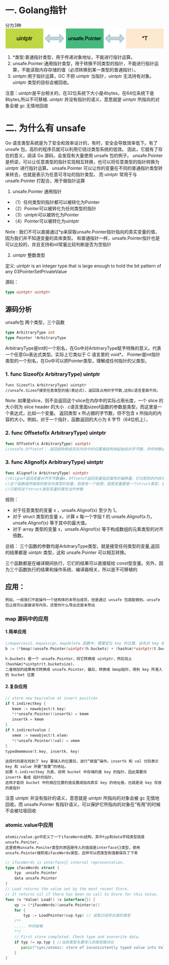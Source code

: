 # 一. Golang指针
分为3种
![](pointer_transfer.png)
1. *类型:普通指针类型，用于传递对象地址，不能进行指针运算。
2. unsafe.Pointer:通用指针类型，用于转换不同类型的指针，不能进行指针运算，不能读取内存存储的值（必须转换到某一类型的普通指针）。
3. uintptr:用于指针运算，GC 不把 uintptr 当指针，uintptr 无法持有对象。uintptr 类型的目标会被回收。

注意：uintptr是平台相关的，在32位系统下大小是4bytes，在64位系统下是8bytes,所以不可移植.
uintptr 并没有指针的语义，意思就是 uintptr 所指向的对象会被 gc 无情地回收

# 二. 为什么有 unsafe
Go 语言类型系统是为了安全和效率设计的，有时，安全会导致效率低下。有了 unsafe 包，高阶的程序员就可以利用它绕过类型系统的低效。
因此，它就有了存在的意义，阅读 Go 源码，会发现有大量使用 unsafe 包的例子。
unsafe.Pointer 是桥梁，可以让任意类型的指针实现相互转换，也可以将任意类型的指针转换为 uintptr 进行指针运算。
unsafe.Pointer 可以让你的变量在不同的普通指针类型转来转去，也就是表示为任意可寻址的指针类型。
而 uintptr 常用于与 unsafe.Pointer 打配合，用于做指针运算

1. unsafe.Pointer   通用指针

- （1）任何类型的指针都可以被转化为Pointer
- （2）Pointer可以被转化为任何类型的指针
- （3）uintptr可以被转化为Pointer
- （4）Pointer可以被转化为uintptr

Note : 我们不可以直接通过*p来获取unsafe.Pointer指针指向的真实变量的值，因为我们并不知道变量的具体类型。
   和普通指针一样，unsafe.Pointer指针也是可以比较的，并且支持和nil常量比较判断是否为空指针


2. uintptr   整数类型

定义: uintptr is an integer type that is large enough to hold the bit pattern of any 03PointerSetPrivateValue

源码：
```go
type uintptr uintptr
```
## 源码分析
   unsafe包 两个类型，三个函数
```go
type ArbitraryType int
type Pointer *ArbitraryType
```

ArbitraryType是int的一个别名，在Go中对ArbitraryType赋予特殊的意义。代表一个任意Go表达式类型。实际上它类似于 C 语言里的 void*。
Pointer是int指针类型的一个别名，在Go中可以把Pointer类型，理解成任何指针的父类型。

### 1. func Sizeof(x ArbitraryType) uintptr
```
func Sizeof(x ArbitraryType) uintptr
//unsafe.Sizeof接受任意类型的值(表达式)，返回其占用的字节数,这和c语言里面不同，
```

Note: 如果是slice，则不会返回这个slice在内存中的实际占用长度，一个 slice 的大小则为 slice header 的大小 .
c语言里面sizeof函数的参数是类型，而这里是一个表达式，比如一个变量。
返回类型 x 所占据的字节数，但不包含 x 所指向的内容的大小。例如，对于一个指针，函数返回的大小为 8 字节（64位机上），
### 2. func Offsetof(x ArbitraryType) uintptr
```go
func Offsetof(x ArbitraryType) uintptr
//unsafe.Offsetof： 返回结构体成员在内存中的位置离结构体起始处的字节数，所传参数必须是结构体的成员
```
### 3. func Alignof(x ArbitraryType) uintptr
```go
func Alignof(x ArbitraryType) uintptr
//Alignof返回变量对齐字节数量m，Offsetof返回变量指定属性的偏移量，它分配到的内存地址能整除 m.
//这个函数虽然接收的是任何类型的变量，但是有一个前提，就是变量要是一个struct类型，且还不能直接将这个struct类型的变量当作参数，
//只能将这个struct类型变量的属性当作参数
```
规则：
- 对于任意类型的变量 x ，unsafe.Alignof(x) 至少为 1。
- 对于 struct 类型的变量 x，计算 x 每一个字段 f 的 unsafe.Alignof(x.f)，unsafe.Alignof(x) 等于其中的最大值。
- 对于 array 类型的变量 x，unsafe.Alignof(x) 等于构成数组的元素类型的对齐倍数。


总结：
三个函数的参数均是ArbitraryType类型，就是接受任何类型的变量,返回的结果都是 uintptr 类型，这和 unsafe.Pointer 可以相互转换。

三个函数都是在编译期间执行，它们的结果可以直接赋给 const型变量。另外，因为三个函数执行的结果和操作系统、编译器相关，所以是不可移植的


## 应用：

    例如，一般我们不能操作一个结构体的未导出成员，但是通过 unsafe 包就能做到。unsafe 包让我可以直接读写内存，还管你什么导出还是未导出
### map 源码中的应用
#### 1.简单应用
```go
//mapaccess1、mapassign、mapdelete 函数中，需要定位 key 的位置，会先对 key 做哈希运算。
b := (*bmap)(unsafe.Pointer(uintptr(h.buckets) + (hash&m)*uintptr(t.bucketsize)))
```

    h.buckets 是一个 unsafe.Pointer，将它转换成 uintptr，然后加上 (hash&m)*uintptr(t.bucketsize)，
    二者相加的结果再次转换成 unsafe.Pointer，最后，转换成 bmap指针，得到 key 所落入的 bucket 位置
#### 2.复杂应用
```go
// store new key/value at insert position
if t.indirectkey {
   kmem := newobject(t.key)
   *(*unsafe.Pointer)(insertk) = kmem
   insertk = kmem
}
if t.indirectvalue {
   vmem := newobject(t.elem)
   *(*unsafe.Pointer)(val) = vmem
}
typedmemmove(t.key, insertk, key)
```

	这段代码是在找到了 key 要插入的位置后，进行“赋值”操作。insertk 和 val 分别表示 key 和 value 所要“放置”的地址。
	如果 t.indirectkey 为真，说明 bucket 中存储的是 key 的指针，因此需要将 insertk 看成 指针的指针，
	这样才能将 bucket 中的相应位置的值设置成指向真实 key 的地址值，也就是说 key 存放的是指针
注意
    uintptr 并没有指针的语义，意思就是 uintptr 所指向的对象会被 gc 无情地回收。而 unsafe.Pointer 有指针语义，可以保护它所指向的对象在“有用”的时候不会被垃圾回收

### atomic.value中应用

    atomic/value.go中定义了一个ifaceWords结构，其中typ和data字段类型就是unsafe.Poniter，
    这里使用unsafe.Poniter类型的原因是传入的值就是interface{}类型，使用unsafe.Pointer强转成ifaceWords类型，这样可以把类型和值都保存了下来
```go
// ifaceWords is interface{} internal representation.
type ifaceWords struct {
    typ  unsafe.Pointer
    data unsafe.Pointer
}
// Load returns the value set by the most recent Store.
// It returns nil if there has been no call to Store for this Value.
func (v *Value) Load() (x interface{}) {
    vp := (*ifaceWords)(unsafe.Pointer(v))
    for {
        typ := LoadPointer(&vp.typ) // 读取已经存在值的类型
    /**
    ..... 中间省略
    **/
    // First store completed. Check type and overwrite data.
    if typ != xp.typ { //当前类型与要存入的类型做对比
       panic("sync/atomic: store of inconsistently typed value into Value")
    }
}
```
